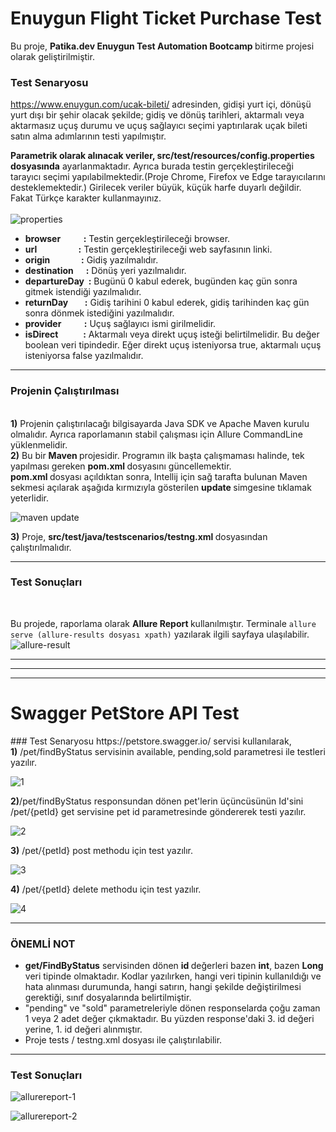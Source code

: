  <h1>Enuygun Flight Ticket Purchase Test</h1>
 Bu proje, <b>Patika.dev Enuygun Test Automation Bootcamp </b> bitirme projesi olarak geliştirilmiştir.
 
 ### Test Senaryosu
https://www.enuygun.com/ucak-bileti/ adresinden, gidişi yurt içi, dönüşü yurt dışı bir şehir olacak şekilde; gidiş ve dönüş tarihleri, aktarmalı veya aktarmasız uçuş durumu ve uçuş sağlayıcı seçimi yaptırılarak uçak bileti satın alma adımlarının testi yapılmıştır.

 <b>Parametrik olarak alınacak veriler, src/test/resources/config.properties dosyasında</b>  ayarlanmaktadır. Ayrıca burada testin gerçekleştirileceği tarayıcı seçimi yapılabilmektedir.(Proje Chrome, Firefox ve Edge tarayıcılarını desteklemektedir.) Girilecek veriler büyük, küçük harfe duyarlı değildir. Fakat Türkçe karakter kullanmayınız.<br><br>
 ![properties](https://user-images.githubusercontent.com/107454207/185840170-fb082bbf-b046-4647-a2b8-126a6d4a980c.png)
 
* **browser &nbsp;&nbsp;&nbsp;&nbsp;&nbsp;&nbsp;&nbsp;&nbsp;&nbsp;  :** Testin gerçekleştirileceği browser. <br>
* **url &nbsp;&nbsp;&nbsp;&nbsp;&nbsp;&nbsp;&nbsp;&nbsp;&nbsp;&nbsp;&nbsp;&nbsp;&nbsp;&nbsp;&nbsp;&nbsp;&nbsp;&nbsp; :** Testin gerçekleştirileceği web sayfasının linki.<br>
* **origin &nbsp;&nbsp;&nbsp;&nbsp;&nbsp;&nbsp;&nbsp;&nbsp;&nbsp;&nbsp;&nbsp;&nbsp;&nbsp;  :** Gidiş yazılmalıdır.<br>
* **destination &nbsp;&nbsp;&nbsp;&nbsp; :** Dönüş yeri yazılmalıdır.<br>
* **departureDay &nbsp;:** Bugünü 0 kabul ederek, bugünden kaç gün sonra gitmek istendiği yazılmalıdır.<br>
* **returnDay &nbsp;&nbsp;&nbsp;&nbsp;&nbsp;&nbsp; :** Gidiş tarihini 0 kabul ederek, gidiş tarihinden kaç gün sonra dönmek istediğini yazılmalıdır.<br>
* **provider &nbsp;&nbsp;&nbsp;&nbsp;&nbsp;&nbsp;&nbsp;&nbsp;&nbsp; :** Uçuş sağlayıcı ismi girilmelidir.<br>
* **isDirect &nbsp;&nbsp;&nbsp;&nbsp;&nbsp;&nbsp;&nbsp;&nbsp;&nbsp;&nbsp; :** Aktarmalı veya direkt uçuş isteği belirtilmelidir. Bu değer boolean veri tipindedir. Eğer direkt uçuş isteniyorsa true, aktarmalı uçuş isteniyorsa false yazılmalıdır.<br>

<hr>
<h3> Projenin Çalıştırılması </h3><br>
<b>1)</b> Projenin çalıştırılacağı bilgisayarda Java SDK ve Apache Maven kurulu olmalıdır. Ayrıca raporlamanın stabil çalışması için Allure CommandLine yüklenmelidir. <br>
<b>2)</b></b> Bu bir <b> Maven </b> projesidir. Programın ilk başta çalışmaması halinde, tek yapılması gereken <b> pom.xml </b> dosyasını güncellemektir. <br>
<b> pom.xml </b> dosyası açıldıktan sonra, Intellij için sağ tarafta bulunan Maven sekmesi açılarak aşağıda kırmızıyla gösterilen <b> update </b> simgesine tıklamak yeterlidir.<br>

![maven update](https://user-images.githubusercontent.com/107454207/195383550-c5d31544-5950-489d-b85b-10fa0e4de831.png)


<b>3)</b> Proje, <b> src/test/java/testscenarios/testng.xml </b> dosyasından çalıştırılmalıdır.

<hr>
<h3> Test Sonuçları </h3><br>

Bu projede, raporlama olarak <b> Allure Report </b> kullanılmıştır. Terminale ```allure serve (allure-results dosyası xpath)``` yazılarak ilgili sayfaya ulaşılabilir.<br>
![allure-result](https://user-images.githubusercontent.com/107454207/185796654-85c14aec-78ad-4f19-aecd-b688ef4ba1a9.png)

<hr>
<hr>
<hr>
<h1>Swagger PetStore API Test</h1>
### Test Senaryosu
https://petstore.swagger.io/ servisi kullanılarak,<br>
<b>1)</b> /pet/findByStatus servisinin available, pending,sold parametresi ile testleri yazılır.<br>

![1](https://user-images.githubusercontent.com/107454207/195404580-50533df5-b8fa-4e33-a852-f1dbc3c74649.png) <br>

<b>2)</b>/pet/findByStatus responsundan dönen pet'lerin üçüncüsünün Id'sini /pet/{petId} get servisine pet id parametresinde göndererek testi yazılır.<br>

![2](https://user-images.githubusercontent.com/107454207/195404811-62fbe607-decf-4d97-aad8-77e195040a65.png) <br>

<b>3)</b> /pet/{petId} post methodu için test yazılır.<br>

![3](https://user-images.githubusercontent.com/107454207/195404830-5c5e905b-263c-47cd-98fe-e401a6574b87.png) <br>

<b>4)</b> /pet/{petId} delete methodu için test yazılır.<br>

![4](https://user-images.githubusercontent.com/107454207/195404833-9e1e801e-f345-43f2-9466-4e2d9db11799.png) <br>

---
### ÖNEMLİ NOT

*  <b>get/FindByStatus</b> servisinden dönen <b> id </b> değerleri bazen <b>int</b>, bazen <b> Long</b> veri tipinde olmaktadır. Kodlar yazılırken, hangi veri tipinin kullanıldığı ve hata alınması durumunda, hangi satırın, hangi şekilde değiştirilmesi gerektiği, sınıf dosyalarında belirtilmiştir.
*  "pending" ve "sold" parametreleriyle dönen responselarda çoğu zaman 1 veya 2 adet değer çıkmaktadır. Bu yüzden response'daki 3. id değeri yerine, 1. id değeri alınmıştır.
*  Proje tests / testng.xml dosyası ile çalıştırılabilir.
---
### Test Sonuçları

![allurereport-1](https://user-images.githubusercontent.com/107454207/185461977-fbd7f42a-9ed3-4001-99ee-080e5da1f8c2.png)

![allurereport-2](https://user-images.githubusercontent.com/107454207/185462084-79304941-2783-4266-9ece-4fbbd159a960.png)

